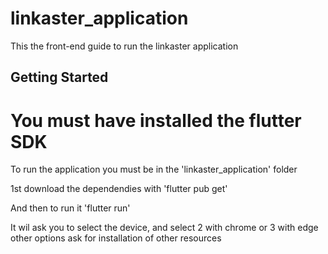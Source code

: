 # linkaster_application

This the front-end guide to run the linkaster application

## Getting Started

# You must have installed the flutter SDK 

To run the application you must be in the 'linkaster_application' folder

1st download the dependendies with 'flutter pub get'

And then to run it 'flutter run'

It wil ask you to select the device, and select 2 with chrome or 3 with edge other options ask for installation of other resources